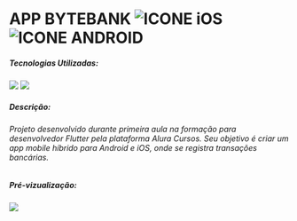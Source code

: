 # APP BYTEBANK ![ICONE iOS](https://imgur.com/zv9U9vM.png) ![ICONE ANDROID](https://imgur.com/3NxAWtP.png)

##### Tecnologias Utilizadas:

<p>
    <img src="https://img.shields.io/badge/Flutter%20-%2302569B.svg?&style=for-the-badge&logo=Flutter&logoColor=white"/>
    <img src="https://img.shields.io/badge/dart-%230175C2.svg?&style=for-the-badge&logo=dart&logoColor=white"/>
</p>




##### Descrição:

###### Projeto desenvolvido durante primeira aula na formação para desenvolvedor Flutter pela plataforma Alura Cursos. Seu objetivo é criar um app mobile híbrido para Android e iOS, onde se registra transações bancárias.

<h5>Pré-vizualização:</h5>

<p>
    <img src="https://i.picasion.com/pic90/f64453289f969ba5c903759b2b04f321.gif"/>
</p>



